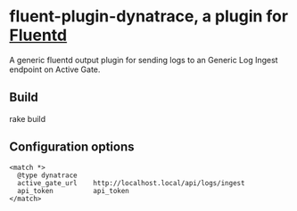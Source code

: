 # fluent-plugin-dynatrace, a plugin for [Fluentd](http://fluentd.org)

A generic fluentd output plugin for sending logs to an Generic Log Ingest endpoint on Active Gate.


## Build
rake build

## Configuration options

    <match *>
      @type dynatrace
      active_gate_url    http://localhost.local/api/logs/ingest
      api_token          api_token
    </match>

